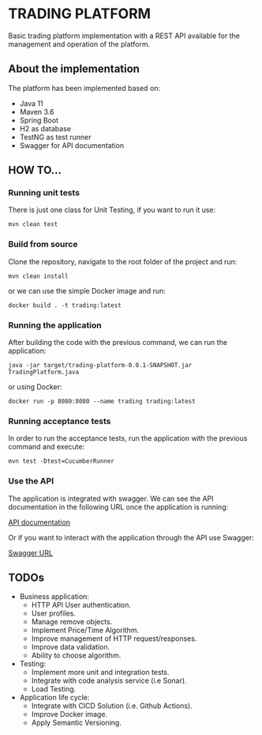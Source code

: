 # TRADING PLATFORM

Basic trading platform implementation with a REST API available for the management and operation of the platform.

## About the implementation

The platform has been implemented based on:
- Java 11
- Maven 3.6
- Spring Boot
- H2 as database
- TestNG as test runner
- Swagger for API documentation

## HOW TO...

### Running unit tests

There is just one class for Unit Testing, if you want to run it use:

`mvn clean test`

### Build from source

Clone the repository, navigate to the root folder of the project and run:

`mvn clean install`

or we can use the simple Docker image and run:

`docker build . -t trading:latest`

### Running the application
After building the code with the previous command, we can run the application:

`java -jar target/trading-platform-0.0.1-SNAPSHOT.jar TradingPlatform.java`

or using Docker:

`docker run -p 8080:8080 --name trading trading:latest`

### Running acceptance tests
In order to run the acceptance tests, run the application with the previous command and execute:

`mvn test -Dtest=CucumberRunner`

### Use the API
The application is integrated with swagger. We can see the API documentation in the following URL once the application is running:

[API documentation](http://localhost:8080/api-docs)

Or if you want to interact with the application through the API use Swagger:

[Swagger URL](http://localhost:8080/swagger-ui/index.html)

## TODOs

- Business application:
  - HTTP API User authentication.
  - User profiles.
  - Manage remove objects.
  - Implement Price/Time Algorithm.
  - Improve management of HTTP request/responses.
  - Improve data validation.
  - Ability to choose algorithm.
- Testing:
  - Implement more unit and integration tests.
  - Integrate with code analysis service (i.e Sonar).
  - Load Testing.
- Application life cycle:
  - Integrate with CICD Solution (i.e. Github Actions).
  - Improve Docker image.
  - Apply Semantic Versioning.